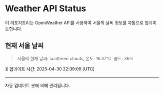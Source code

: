 
# Weather API Status

이 리포지토리는 OpenWeather API를 사용하여 서울의 날씨 정보를 자동으로 업데이트합니다.

## 현재 서울 날씨
> 서울의 현재 날씨: scattered clouds, 온도: 16.37°C, 습도: 36%

⏳ 업데이트 시간: 2025-04-30 22:09:09 (UTC)

---
자동 업데이트 봇에 의해 관리됩니다.
